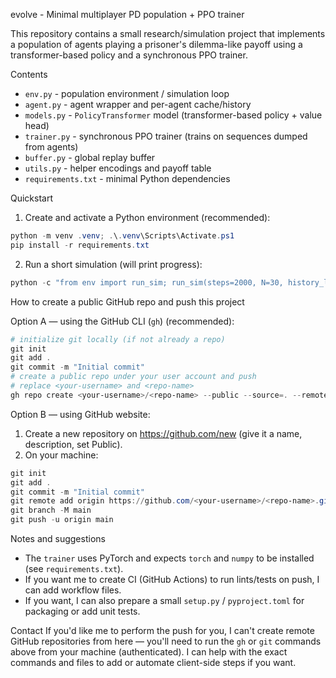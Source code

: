 evolve - Minimal multiplayer PD population + PPO trainer

This repository contains a small research/simulation project that implements
a population of agents playing a prisoner's dilemma-like payoff using a
transformer-based policy and a synchronous PPO trainer.

Contents
- `env.py` - population environment / simulation loop
- `agent.py` - agent wrapper and per-agent cache/history
- `models.py` - `PolicyTransformer` model (transformer-based policy + value head)
- `trainer.py` - synchronous PPO trainer (trains on sequences dumped from agents)
- `buffer.py` - global replay buffer
- `utils.py` - helper encodings and payoff table
- `requirements.txt` - minimal Python dependencies

Quickstart
1. Create and activate a Python environment (recommended):

```powershell
python -m venv .venv; .\.venv\Scripts\Activate.ps1
pip install -r requirements.txt
```

2. Run a short simulation (will print progress):

```powershell
python -c "from env import run_sim; run_sim(steps=2000, N=30, history_len=4, pairs_per_step=10, train_every=50, verbose=True)"
```

How to create a public GitHub repo and push this project

Option A — using the GitHub CLI (`gh`) (recommended):

```powershell
# initialize git locally (if not already a repo)
git init
git add .
git commit -m "Initial commit"
# create a public repo under your user account and push
# replace <your-username> and <repo-name>
gh repo create <your-username>/<repo-name> --public --source=. --remote=origin --push
```

Option B — using GitHub website:
1. Create a new repository on https://github.com/new (give it a name, description, set Public).
2. On your machine:
```powershell
git init
git add .
git commit -m "Initial commit"
git remote add origin https://github.com/<your-username>/<repo-name>.git
git branch -M main
git push -u origin main
```

Notes and suggestions
- The `trainer` uses PyTorch and expects `torch` and `numpy` to be installed (see `requirements.txt`).
- If you want me to create CI (GitHub Actions) to run lints/tests on push, I can add workflow files.
- If you want, I can also prepare a small `setup.py` / `pyproject.toml` for packaging or add unit tests.

Contact
If you'd like me to perform the push for you, I can't create remote GitHub repositories from here — you'll need to run the `gh` or `git` commands above from your machine (authenticated). I can help with the exact commands and files to add or automate client-side steps if you want.
